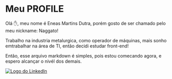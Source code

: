 # Meu PROFILE

Olá ✋, meu nome é Eneas Martins Dutra, porém gosto de ser chamado pelo meu nickname: Naggato!

Trabalho na industria metalurgica, como operador de máquinas,
mais sonho emtrabalhar na área de TI, então decidi estudar front-end!

Então, esse arquivo markdown é simples, pois estou comecando agora, e
espero alcançar o nivél dos demais.

[![Logo do LinkedIn](https://upload.wikimedia.org/wikipedia/commons/0/01/LinkedIn_Logo.svg)](https://www.linkedin.com/in/eneasmdutra)


